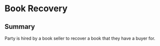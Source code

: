 # Book Recovery

## Summary
Party is hired by a book seller to recover a book that they have a buyer for.